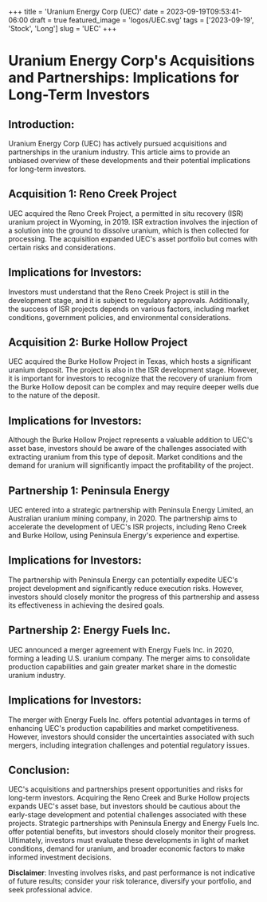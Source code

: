 +++
title = 'Uranium Energy Corp (UEC)'
date = 2023-09-19T09:53:41-06:00
draft = true
featured_image = 'logos/UEC.svg'
tags = ['2023-09-19', 'Stock', 'Long']
slug = 'UEC'
+++
# Uranium Energy Corp's Acquisitions and Partnerships: Implications for Long-Term Investors

## Introduction:
Uranium Energy Corp (UEC) has actively pursued acquisitions and partnerships in the uranium industry. This article aims to provide an unbiased overview of these developments and their potential implications for long-term investors.

## Acquisition 1: Reno Creek Project
UEC acquired the Reno Creek Project, a permitted in situ recovery (ISR) uranium project in Wyoming, in 2019. ISR extraction involves the injection of a solution into the ground to dissolve uranium, which is then collected for processing. The acquisition expanded UEC's asset portfolio but comes with certain risks and considerations.

## Implications for Investors:
Investors must understand that the Reno Creek Project is still in the development stage, and it is subject to regulatory approvals. Additionally, the success of ISR projects depends on various factors, including market conditions, government policies, and environmental considerations.

## Acquisition 2: Burke Hollow Project
UEC acquired the Burke Hollow Project in Texas, which hosts a significant uranium deposit. The project is also in the ISR development stage. However, it is important for investors to recognize that the recovery of uranium from the Burke Hollow deposit can be complex and may require deeper wells due to the nature of the deposit.

## Implications for Investors:
Although the Burke Hollow Project represents a valuable addition to UEC's asset base, investors should be aware of the challenges associated with extracting uranium from this type of deposit. Market conditions and the demand for uranium will significantly impact the profitability of the project.

## Partnership 1: Peninsula Energy
UEC entered into a strategic partnership with Peninsula Energy Limited, an Australian uranium mining company, in 2020. The partnership aims to accelerate the development of UEC's ISR projects, including Reno Creek and Burke Hollow, using Peninsula Energy's experience and expertise.

## Implications for Investors:
The partnership with Peninsula Energy can potentially expedite UEC's project development and significantly reduce execution risks. However, investors should closely monitor the progress of this partnership and assess its effectiveness in achieving the desired goals.

## Partnership 2: Energy Fuels Inc.
UEC announced a merger agreement with Energy Fuels Inc. in 2020, forming a leading U.S. uranium company. The merger aims to consolidate production capabilities and gain greater market share in the domestic uranium industry.

## Implications for Investors:
The merger with Energy Fuels Inc. offers potential advantages in terms of enhancing UEC's production capabilities and market competitiveness. However, investors should consider the uncertainties associated with such mergers, including integration challenges and potential regulatory issues.

## Conclusion:
UEC's acquisitions and partnerships present opportunities and risks for long-term investors. Acquiring the Reno Creek and Burke Hollow projects expands UEC's asset base, but investors should be cautious about the early-stage development and potential challenges associated with these projects. Strategic partnerships with Peninsula Energy and Energy Fuels Inc. offer potential benefits, but investors should closely monitor their progress. Ultimately, investors must evaluate these developments in light of market conditions, demand for uranium, and broader economic factors to make informed investment decisions.


**Disclaimer**: Investing involves risks, and past performance is not indicative of future results; consider your risk tolerance, diversify your portfolio, and seek professional advice.
